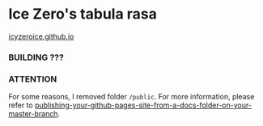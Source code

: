 # Ice Zero's tabula rasa

[icyzeroice.github.io](https://icyzeroice.github.io/)

### BUILDING ??? 

### ATTENTION

For some reasons, I removed folder `/public`. For more information, please refer to [publishing-your-github-pages-site-from-a-docs-folder-on-your-master-branch](https://help.github.com/articles/configuring-a-publishing-source-for-github-pages/#publishing-your-github-pages-site-from-a-docs-folder-on-your-master-branch).
